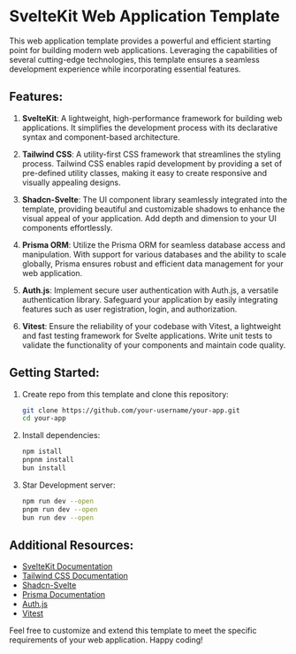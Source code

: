 # SvelteKit Web Application Template

This web application template provides a powerful and efficient starting point for building modern web applications. Leveraging the capabilities of several cutting-edge technologies, this template ensures a seamless development experience while incorporating essential features.

## Features:

1. **SvelteKit**: A lightweight, high-performance framework for building web applications. It simplifies the development process with its declarative syntax and component-based architecture.

2. **Tailwind CSS**: A utility-first CSS framework that streamlines the styling process. Tailwind CSS enables rapid development by providing a set of pre-defined utility classes, making it easy to create responsive and visually appealing designs.

3. **Shadcn-Svelte**: The UI component library seamlessly integrated into the template, providing beautiful and customizable shadows to enhance the visual appeal of your application. Add depth and dimension to your UI components effortlessly.

4. **Prisma ORM**: Utilize the Prisma ORM for seamless database access and manipulation. With support for various databases and the ability to scale globally, Prisma ensures robust and efficient data management for your web application.

5. **Auth.js**: Implement secure user authentication with Auth.js, a versatile authentication library. Safeguard your application by easily integrating features such as user registration, login, and authorization.

6. **Vitest**: Ensure the reliability of your codebase with Vitest, a lightweight and fast testing framework for Svelte applications. Write unit tests to validate the functionality of your components and maintain code quality.

## Getting Started:

1. Create repo from this template and clone this repository:

   ```bash
   git clone https://github.com/your-username/your-app.git
   cd your-app
   ```

2. Install dependencies:

   ```bash
   npm istall
   pnpnm install
   bun install 
   ```

3. Star Development server:

   ```bash
   npm run dev --open
   pnpm run dev --open
   bun run dev --open
   ```

## Additional Resources:

- [SvelteKit Documentation](https://kit.svelte.dev/docs)
- [Tailwind CSS Documentation](https://tailwindcss.com/docs)
- [Shadcn-Svelte](https://www.shadcn-svelte.com/docs)
- [Prisma Documentation](https://www.prisma.io/docs)
- [Auth.js](https://authjs.dev/getting-started/introduction)
- [Vitest](https://vitest.dev/guide/)

Feel free to customize and extend this template to meet the specific requirements of your web application. Happy coding!